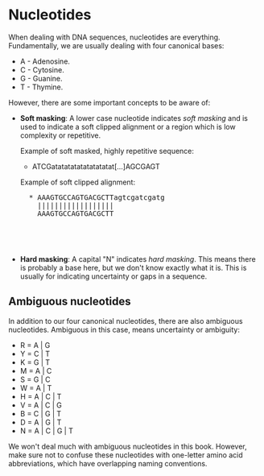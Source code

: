 # Nucleotides
When dealing with DNA sequences, nucleotides are everything. Fundamentally, we are usually dealing with four canonical bases:
- A - Adenosine.
- C - Cytosine.
- G - Guanine.
- T - Thymine.

However, there are some important concepts to be aware of:


- **Soft masking**: A lower case nucleotide indicates *soft masking* and is used to indicate a soft clipped alignment or a region which is low complexity or repetitive.

    Example of soft masked, highly repetitive sequence:
    * ATCGatatatatatatatatatat[...]AGCGAGT

    Example of soft clipped alignment:
    <pre>
    * AAAGTGCCAGTGACGCTTagtcgatcgatg
      ||||||||||||||||||
      AAAGTGCCAGTGACGCTT
    <pre>

- **Hard masking**: A capital "N" indicates *hard masking*. This means there is probably a base here, but we don't know exactly what it is. This is usually for indicating uncertainty or gaps in a sequence.

## Ambiguous nucleotides
In addition to our four canonical nucleotides, there are also ambiguous nucleotides. Ambiguous in this case, means uncertainty or ambiguity:
- R = A | G
- Y = C | T
- K = G | T
- M = A | C
- S = G | C
- W = A | T
- H = A | C | T
- V = A | C | G
- B = C | G | T
- D = A | G | T
- N = A | C | G | T

We won't deal much with ambiguous nucleotides in this book. However, make sure not to confuse these nucleotides with one-letter amino acid abbreviations, which have overlapping naming conventions.
